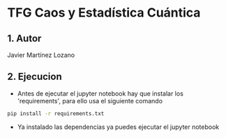 # TFG Caos y Estadística Cuántica
## 1. Autor
Javier Martínez Lozano

## 2. Ejecucion
- Antes de ejecutar el jupyter notebook hay que instalar los 'requirements', para ello usa el siguiente comando
```bash
pip install -r requirements.txt
```
- Ya instalado las dependencias ya puedes ejecutar el jupyter notebook